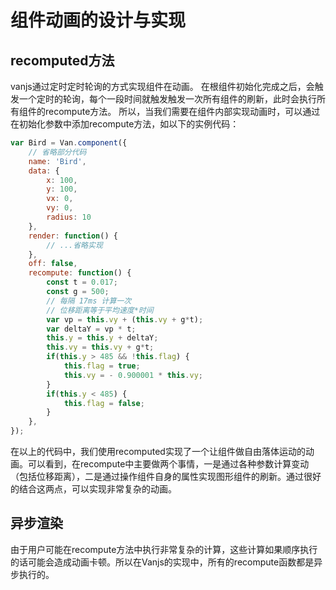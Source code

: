 # 组件动画的设计与实现
## recomputed方法
vanjs通过定时定时轮询的方式实现组件在动画。
在根组件初始化完成之后，会触发一个定时的轮询，每个一段时间就触发触发一次所有组件的刷新，此时会执行所有组件的recompute方法。
所以，当我们需要在组件内部实现动画时，可以通过在初始化参数中添加recompute方法，如以下的实例代码：
``` javascript
var Bird = Van.component({
    // 省略部分代码
    name: 'Bird',
    data: {
        x: 100,
        y: 100,
        vx: 0,
        vy: 0,
        radius: 10
    },
    render: function() {
        // ...省略实现
    },
    off: false,
    recompute: function() {
        const t = 0.017;
        const g = 500;
        // 每隔 17ms 计算一次
        // 位移距离等于平均速度*时间
        var vp = this.vy + (this.vy + g*t);
        var deltaY = vp * t;
        this.y = this.y + deltaY;
        this.vy = this.vy + g*t;
        if(this.y > 485 && !this.flag) {
            this.flag = true;
            this.vy = - 0.900001 * this.vy;
        }
        if(this.y < 485) {
            this.flag = false;
        }
    },
});
```
在以上的代码中，我们使用recomputed实现了一个让组件做自由落体运动的动画。可以看到，在recompute中主要做两个事情，一是通过各种参数计算变动（包括位移距离），二是通过操作组件自身的属性实现图形组件的刷新。通过很好的结合这两点，可以实现非常复杂的动画。

## 异步渲染
由于用户可能在recompute方法中执行非常复杂的计算，这些计算如果顺序执行的话可能会造成动画卡顿。所以在Vanjs的实现中，所有的recompute函数都是异步执行的。